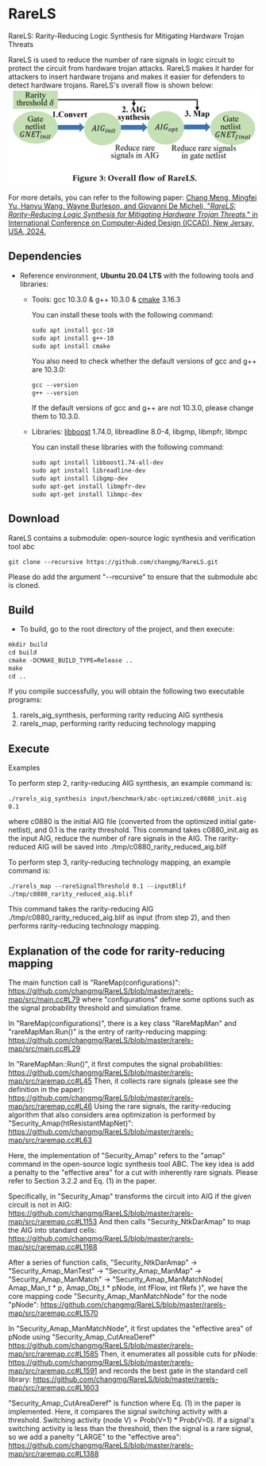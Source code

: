 # RareLS
RareLS: Rarity-Reducing Logic Synthesis for Mitigating Hardware Trojan Threats

RareLS is used to reduce the number of rare signals in logic circuit to protect the circuit from hardware trojan attacks.
RareLS makes it harder for attackers to insert hardware trojans and makes it easier for defenders to detect hardware trojans.
RareLS's overall flow is shown below:
<img src="fig/rarels_flow.jpg" alt="flow" style="zoom: 100%;" />

For more details, you can refer to the following paper:
[Chang Meng, Mingfei Yu, Hanyu Wang, Wayne Burleson, and Giovanni De Micheli, "*RareLS: Rarity-Reducing Logic Synthesis for Mitigating Hardware Trojan Threats*," in International Conference on Computer-Aided Design (ICCAD), New Jersay, USA, 2024.](paper/ICCAD_2024_RareLS__Rare_Reducing_Logic_Synthesis_for_Mitigating_Hardware_Trojan_Threats.pdf)


## Dependencies 

- Reference environment, **Ubuntu 20.04 LTS** with the following tools and libraries:

  - Tools: gcc 10.3.0 & g++ 10.3.0 & [cmake](https://cmake.org/) 3.16.3

    You can install these tools with the following command:

    ```shell
    sudo apt install gcc-10
    sudo apt install g++-10
    sudo apt install cmake
    ```

    You also need to check whether the default versions of gcc and g++ are 10.3.0:

    ```shell
    gcc --version
    g++ --version
    ```

    If the default versions of gcc and g++ are not 10.3.0, please change them to 10.3.0.

  - Libraries: [libboost](https://www.boost.org/) 1.74.0, libreadline 8.0-4, libgmp, libmpfr, libmpc

    You can install these libraries with the following command:

    ```shell
    sudo apt install libboost1.74-all-dev
    sudo apt install libreadline-dev
    sudo apt install libgmp-dev
    sudo apt-get install libmpfr-dev
    sudo apt-get install libmpc-dev

## Download

RareLS contains a submodule: open-source logic synthesis and verification tool abc

```shell
git clone --recursive https://github.com/changmg/RareLS.git
```

Please do add the argument "--recursive" to ensure that the submodule abc is cloned.

## Build

- To build, go to the root directory of the project, and then execute:

```shell
mkdir build
cd build
cmake -DCMAKE_BUILD_TYPE=Release ..
make
cd ..
```

If you compile successfully, you will obtain the following two executable programs:

1. rarels_aig_synthesis, performing rarity reducing AIG synthesis
2. rarels_map, performing rarity reducing technology mapping

## Execute

Examples

To perform step 2, rarity-reducing AIG synthesis, an example command is:

```shell
./rarels_aig_synthesis input/benchmark/abc-optimized/c0880_init.aig 0.1
```
where c0880 is the initial AIG file (converted from the optimized initial gate-netlist),
and 0.1 is the rarity threshold.
This command takes c0880_init.aig as the input AIG, reduce the number of rare signals in the AIG.
The rarity-reduced AIG will be saved into ./tmp/c0880_rarity_reduced_aig.blif


To perform step 3, rarity-reducing technology mapping, an example command is: 
```shell
./rarels_map --rareSignalThreshold 0.1 --inputBlif ./tmp/c0880_rarity_reduced_aig.blif
```
This command takes the rarity-reducing AIG ./tmp/c0880_rarity_reduced_aig.blif as input (from step 2),
and then performs rarity-reducing technology mapping.

## Explanation of the code for rarity-reducing mapping
The main function call is "RareMap(configurations)":
https://github.com/changmg/RareLS/blob/master/rarels-map/src/main.cc#L79
where "configurations" define some options such as the signal probability threshold and simulation frame.

In "RareMap(configurations)", there is a key class "RareMapMan" and "rareMapMan.Run()" is the entry of rarity-reducing mapping:
https://github.com/changmg/RareLS/blob/master/rarels-map/src/main.cc#L29

In "RareMapMan::Run()", it first computes the signal probabilities:
https://github.com/changmg/RareLS/blob/master/rarels-map/src/raremap.cc#L45
Then, it collects rare signals (please see the definition in the paper):
https://github.com/changmg/RareLS/blob/master/rarels-map/src/raremap.cc#L46
Using the rare signals, the rarity-reducing algorithm that also considers area optimization is performed by "Security_Amap(htResistantMapNet)":
https://github.com/changmg/RareLS/blob/master/rarels-map/src/raremap.cc#L63

Here, the implementation of "Security_Amap" refers to the "amap" command in the open-source logic synthesis tool ABC.
The key idea is add a penalty to the "effective area" for a cut with inherently rare signals.
Please refer to Section 3.2.2 and Eq. (1) in the paper.

Specifically, in "Security_Amap" transforms the circuit into AIG if the given circuit is not in AIG:
https://github.com/changmg/RareLS/blob/master/rarels-map/src/raremap.cc#L1153
And then calls "Security_NtkDarAmap" to map the AIG into standard cells:
https://github.com/changmg/RareLS/blob/master/rarels-map/src/raremap.cc#L1168

After a series of function calls, "Security_NtkDarAmap" -> "Security_Amap_ManTest" -> "Security_Amap_ManMap" -> "Security_Amap_ManMatch" -> "Security_Amap_ManMatchNode( Amap_Man_t * p, Amap_Obj_t * pNode, int fFlow, int fRefs )", 
we have the core mapping code "Security_Amap_ManMatchNode" for the node "pNode":
https://github.com/changmg/RareLS/blob/master/rarels-map/src/raremap.cc#L1570

In "Security_Amap_ManMatchNode", 
it first updates the "effective area" of pNode using "Security_Amap_CutAreaDeref"
https://github.com/changmg/RareLS/blob/master/rarels-map/src/raremap.cc#L1585
Then, it enumerates all possible cuts for pNode:
https://github.com/changmg/RareLS/blob/master/rarels-map/src/raremap.cc#L1591
and records the best gate in the standard cell library:
https://github.com/changmg/RareLS/blob/master/rarels-map/src/raremap.cc#L1603

"Security_Amap_CutAreaDeref" is function where Eq. (1) in the paper is implemented.
Here, it compares the signal switching activity with a threshold.
Switching activity (node V) = Prob(V=1) * Prob(V=0).
If a signal's switching activity is less than the threshold,
then the signal is a rare signal, so we add a panelty "LARGE" to the "effective area":
https://github.com/changmg/RareLS/blob/master/rarels-map/src/raremap.cc#L1388

